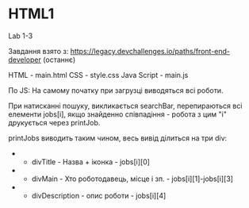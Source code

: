 # HTML1
Lab 1-3

Завдання взято з: https://legacy.devchallenges.io/paths/front-end-developer (останнє)

HTML - main.html
CSS - style.css
Java Script - main.js

По JS:
На самому початку при загрузці виводяться всі роботи.

При натисканні пошуку, викликається searchBar, перепираються всі елементи jobs[i], якщо знайденно співпадіння - робота з цим "i" друкується через printJob.

printJobs виводить таким чином, весь вивід ділиться на три div: 
* - divTitle -         Назва + іконка                   - jobs[i][0]
* - divMain -          Хто роботодавець, місце і зп.    - jobs[i][1]-jobs[i][3]
* - divDescription -   опис роботи                      - jobs[i][4]
 

